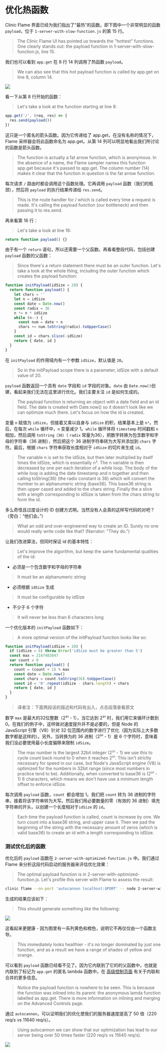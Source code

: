 # 优化热函数

Clinic Flame 界面已经为我们指出了“最热”的函数。即下图中一个非常明显的函数 `payload`，位于 `1-server-with-slow-function.js` 的第 15 行。
> The Clinic Flame UI has pointed us towards the "hottest" functions. One clearly stands out: the payload function in 1-server-with-slow-function.js, line 15.

我们也可以看到 `app.get` 在 8 行 14 列调用了热函数 `payload`。
> We can also see that this hot payload function is called by app.get on line 8, column 14.

![](https://clinicjs.org/static/60ec54d4c38a25cb8c567ccf71a6c187/65be2/03.png)

看一下从第 8 行开始的函数：
> Let's take a look at the function starting at line 8:

```javascript
app.get('/', (req, res) => {
  res.send(payload())
})
```

这只是一个匿名的箭头函数。因为它传递给了 app.get，在没有名称的情况下，Flame 采样器会将此函数命名为 app.get。从第 14 列可以明显地看出我们所讨论的函数是箭头函数。
> The function is actually a fat arrow function, which is anonymous. In the absence of a name, the Flame sampler names this function app.get because it's passed to app.get. The column number (14) makes it clear that the function in question is the fat arrow function.

每次请求 `/` 路由时都会调用这个函数处理。它再调用 `payload` 函数（我们的瓶颈），然后将 `payload` 的执行结果传递给 `res.send`。
> This is the route handler for / which is called every time a request is made. It's calling the payload function (our bottleneck) and then passing it to res.send.

再来看第 16 行：
> Let's take a look at line 16:

```javascript
return function payload() {}
```

由于有一个 `return` 语句，所以还需要一个父函数。再看看整段代码，包括创建 `payload` 函数的父函数：
> Since there's a return statement there must be an outer function. Let's take a look at the whole thing, including the outer function which creates the payload function:

```javascript
function initPayload(idSize = 20) {
  return function payload() {
    let chars = ''
    let n = idSize
    const date = Date.now()
    const radix = 36
    n *= n * idSize
    while (n--) {
      const num = date + n
      chars += num.toString(radix).toUpperCase()
    }
    const id = chars.slice(-idSize)
    return { date, id }
  }
}
```

在 `initPayload` 的作用域内有一个参数 `idSize`，默认值是 `20`。
> So in the initPayload scope there is a parameter, idSize with a default value of 20.

`payload` 函数返回一个具有 `date` 字段和 `id` 字段的对象。`date` 由 `Date.now()`创建，看起来我们无法在这里进行优化。我们主要关注 `id` 是如何生成的。
> The payload function is returning an object with a date field and an id field. The date is created with Date.now() so it doesn't look like we can optimize much there. Let's focus on how the id is created.

变量 `n` 赋值为 `idSize`，但接着又乘以自身与 `idSize` 的积，结果基本上是 `n³`。然后，在每次 `while` 循环中，`n` 变量减少 1。`while` 循环体将 `timestamp` 时间戳和 `n` 相加，然后调用 `toString（36）`（ `radix` 常量为36），把数字转换为包含数字和字母的字符串（36 进制），然后把这个 36 进制字符串转为大写并添加到 `chars` 字符。最后，根据 `chars` 字符串获取长度相对于 `idSize` 的切片来生成 `id`。
> The variable n is set to the idSize, but then later multiplied by itself times the idSize, which is essentially n³. The n variable is then decreased by one per each iteration of a while loop. The body of the while loop is adding the date timestamp and n together and then calling toString(36) (the radix constant is 36) which will convert the number to an alphanumeric string (base36). This base36 string is then upper cased and added to the chars string. Finally the a slice with a length corresponding to idSize is taken from the chars string to form the id.

多么奇怪且过度设计的 ID 创建方式啊。当然没有人会真的这样写代码的对吧？（旁白：“他们会。”）
> What an odd and over-engineered way to create an ID. Surely no one would really write code like that? (Narrator: "They do.")

让我们改进算法，但同时保证 id 的基本特性：
> Let's improve the algorithm, but keep the same fundamental qualities of the id:

- 必须是一个包含数字和字母的字符串
> It must be an alphanumeric string
- 必须根据 `idSize` 生成
> It must be configurable by idSize
- 不少于 6 个字符
> It will never be less than 6 characters long

一个优化版本的 `initPayload` 函数如下：
> A more optimal version of the initPayload function looks like so:

```javascript
function initPayload(idSize = 20) {
  if (idSize < 6) throw Error('idSize must be greater than 5')
  const max = 2147483647
  var count = 0
  return function payload() {
    count = (count + 1) % max
    const date = Date.now()
    const chars = count.toString(36).toUpperCase()
    const id = '0'.repeat(idSize - chars.length) + chars
    return { date, id }
  }
}
```
> 译者注：下面两段话的描述和代码有出入，点击段落查看原文  

数字 `max` 是最大的32位整数（2³¹ - 1），当它达到 2³¹ 时，我们用它来循环计数到 0。在我们的例子中，这样做对速度提升并不是必要的，但是 Node 的 JavaScript 引擎（V8）针对 32 位范围内的数字进行了优化（因为实际上大多数数字都是这样的）。另外，当转换为的 36 进制（2³¹ -  1）是 6 个字符时，意味着我们没必要使用最小长度偏移来限制 `idSize`。
> The max number is the largest 32bit integer (2³¹ - 1) we use this to cycle count back round to 0 when it reaches 2³¹. This isn't strictly necessary for speed in our case, but Node's JavaScript engine (V8) is optimized for the numbers in 32bit range (since most numbers in practice tend to be). Additionally, when converted to base36 is (2³¹ - 1) 6 characters, which means we don't have use a minimum length offset to enforce idSize.

每次调用 `payload` 函数，`count `都会增加 1。我们把 `count` 转为 36 进制的字符串，接着将该字符串转为大写。然后我们用必要数量的零（有效的 36 进制）填充字符串的开头，以创建一个长度相对于`idSize` 的 `id`。
> Each time the payload function is called, count is increase by one. We turn count into a base36 string, and upper case it. Then we pad the beginning of the string with the necessary amount of zeros (which is valid base36) to create an id with a length corresponding to idSize.

### 测试优化后的函数

优化后的 `payload` 函数在 `2-server-with-optimized-function.js` 中。我们通过 Flame 来分析这段代码启动的服务器来评估优化效果：
> The optimal payload function is in 2-server-with-optimized-function.js. Let's profile this server with Flame to assess the result:

```bash
clinic flame --on-port 'autocannon localhost:$PORT' -- node 2-server-with-optimized-function.js
```

生成的结果应该如下：
> This should generate something like the following:

![](https://clinicjs.org/static/de4a5813f3c6b55a8713462e117d7a7c/65be2/06-A.png)

这看起来更健康 - 因为图里有一系列黄色和橙色，说明它不再仅仅由一个函数主导。
> This immediately looks healthier - it's no longer dominated by just one function, and as a result we have a range of shades of yellow and orange.

可以看到 `payload` 函数已经看不见了。因为它内联到了它的的父函数中，也就是内联到了标记为 `app.get` 的匿名 lambda 函数中。在 [高级控制页面](./advanced_controls.html#合并与未合并) 有关于内联和合并的更多信息。
> Notice the payload function is nowhere to be seen. This is because the function was inlined into its parent: the anonymous lamda function labelled as app.get. There is more information on inlining and merging on the Advanced Controls page.

通过 `autocannon`，可以证明我们的优化使我们的服务器速度提高了 50 倍（220 req/s vs 11640 req/s）。
> Using autocannon we can show that our optimization has lead to our server being over 50 times faster (220 req/s vs 11640 req/s).

![](https://clinicjs.org/static/a140f7ccf8fcc653b51daefab7c9b17e/34af2/06-B.png)